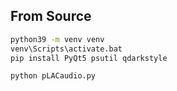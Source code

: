 ## From Source

```sh
python39 -m venv venv
venv\Scripts\activate.bat
pip install PyQt5 psutil qdarkstyle
```

```sh
python pLACaudio.py
```